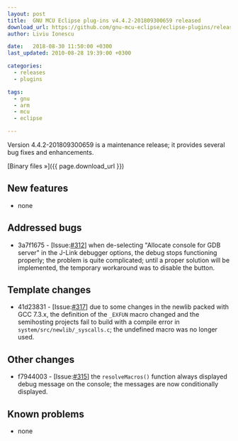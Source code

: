 ```yaml
---
layout: post
title:  GNU MCU Eclipse plug-ins v4.4.2-201809300659 released
download_url: https://github.com/gnu-mcu-eclipse/eclipse-plugins/releases/tag/v4.4.2-201809300659
author: Liviu Ionescu

date:   2018-08-30 11:50:00 +0300
last_updated: 2010-08-28 19:39:00 +0300

categories:
  - releases
  - plugins

tags:
  - gnu
  - arm
  - mcu
  - eclipse

---
```


Version 4.4.2-201809300659 is a maintenance release; it provides 
several bug fixes and enhancements.

[Binary files »]({{ page.download_url }})


## New features

- none

## Addressed bugs

- 3a7f1675 - [Issue:[#312](https://github.com/gnu-mcu-eclipse/eclipse-plugins/issues/312)]
when de-selecting "Allocate console for GDB server" in the 
J-Link debugger options, the debug stops functioning properly;
the problem is quite complicated; until a proper solution will
be implemented, the temporary workaround was to disable the button.

## Template changes

- 41d23831 - [Issue:[#317](https://github.com/gnu-mcu-eclipse/eclipse-plugins/issues/317)]
due to some changes in the newlib packed with GCC 7.3.x, 
the definition of the `_EXFUN` macro changed 
and the semihosting projects fail to build with a compile error in 
`system/src/newlib/_syscalls.c`; the undefined macro was no 
longer used.

## Other changes

- f7944003 - [Issue:[#315](https://github.com/gnu-mcu-eclipse/eclipse-plugins/issues/315)]
the `resolveMacros()` function always displayed debug message on 
the console; the messages are now conditionally displayed.

## Known problems

- none
